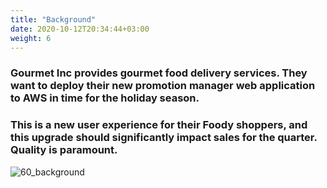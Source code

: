 ```yaml
---
title: "Background"
date: 2020-10-12T20:34:44+03:00
weight: 6
---
```


### Gourmet Inc provides gourmet food delivery services. They want to deploy their new promotion manager web application to AWS in time for the holiday season.

### This is a new user experience for their Foody shoppers, and this upgrade should significantly impact sales for the quarter. Quality is paramount.

 ![60_background](/images/intro/Gourmet_inc_logo_intro.png)